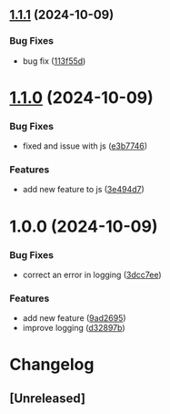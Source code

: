 ## [1.1.1](https://github.com/yassineltayeb/semantic-release/compare/v1.1.0...v1.1.1) (2024-10-09)


### Bug Fixes

* bug fix ([113f55d](https://github.com/yassineltayeb/semantic-release/commit/113f55db4d81103f8a5b88865d390b4a101af08c))

# [1.1.0](https://github.com/yassineltayeb/semantic-release/compare/v1.0.0...v1.1.0) (2024-10-09)


### Bug Fixes

* fixed and issue with js ([e3b7746](https://github.com/yassineltayeb/semantic-release/commit/e3b7746cc4061814a3a96ee00e6df5a55f722ea6))


### Features

* add new feature to js ([3e494d7](https://github.com/yassineltayeb/semantic-release/commit/3e494d7a17d5e6f61d789310be0bb69e87de326b))

# 1.0.0 (2024-10-09)


### Bug Fixes

* correct an error in logging ([3dcc7ee](https://github.com/yassineltayeb/semantic-release/commit/3dcc7ee553c3e964a94adb5421cb2e4992b05d5a))


### Features

* add new feature ([9ad2695](https://github.com/yassineltayeb/semantic-release/commit/9ad26954eb60c0acada6756a2a302165ad1d0ab3))
* improve logging ([d32897b](https://github.com/yassineltayeb/semantic-release/commit/d32897bc84c8c099bf9388cd0981469034987961))

# Changelog

## [Unreleased]
